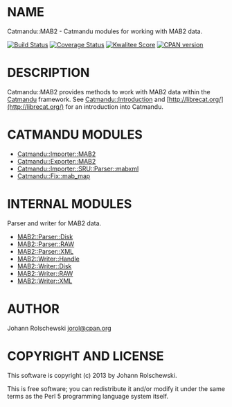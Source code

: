 # NAME

Catmandu::MAB2 - Catmandu modules for working with MAB2 data.

[![Build Status](https://travis-ci.org/jorol/Catmandu-MAB2.png)](https://travis-ci.org/jorol/Catmandu-MAB2)
[![Coverage Status](https://coveralls.io/repos/jorol/Catmandu-MAB2/badge.png?branch=devel)](https://coveralls.io/r/jorol/Catmandu-MAB2?branch=devel)
[![Kwalitee Score](http://cpants.cpanauthors.org/dist/Catmandu-MAB2.png)](http://cpants.cpanauthors.org/dist/Catmandu-MAB2)
[![CPAN version](https://badge.fury.io/pl/Catmandu-MAB2.png)](http://badge.fury.io/pl/Catmandu-MAB2)

# DESCRIPTION

Catmandu::MAB2 provides methods to work with MAB2 data within the [Catmandu](https://metacpan.org/pod/Catmandu)
framework. See [Catmandu::Introduction](https://metacpan.org/pod/Catmandu::Introduction) and [http://librecat.org/](http://librecat.org/) for an
introduction into Catmandu.

# CATMANDU MODULES

- [Catmandu::Importer::MAB2](https://metacpan.org/pod/Catmandu::Importer::MAB2)
- [Catmandu::Exporter::MAB2](https://metacpan.org/pod/Catmandu::Exporter::MAB2)
- [Catmandu::Importer::SRU::Parser::mabxml](https://metacpan.org/pod/Catmandu::Importer::SRU::Parser::mabxml)
- [Catmandu::Fix::mab\_map](https://metacpan.org/pod/Catmandu::Fix::mab_map)

# INTERNAL MODULES

Parser and writer for MAB2 data.

- [MAB2::Parser::Disk](https://metacpan.org/pod/MAB2::Parser::Disk)
- [MAB2::Parser::RAW](https://metacpan.org/pod/MAB2::Parser::RAW)
- [MAB2::Parser::XML](https://metacpan.org/pod/MAB2::Parser::XML)
- [MAB2::Writer::Handle](https://metacpan.org/pod/MAB2::Writer::Handle)
- [MAB2::Writer::Disk](https://metacpan.org/pod/MAB2::Writer::Disk)
- [MAB2::Writer::RAW](https://metacpan.org/pod/MAB2::Writer::RAW)
- [MAB2::Writer::XML](https://metacpan.org/pod/MAB2::Writer::XML)

# AUTHOR

Johann Rolschewski <jorol@cpan.org>

# COPYRIGHT AND LICENSE

This software is copyright (c) 2013 by Johann Rolschewski.

This is free software; you can redistribute it and/or modify it under
the same terms as the Perl 5 programming language system itself.
